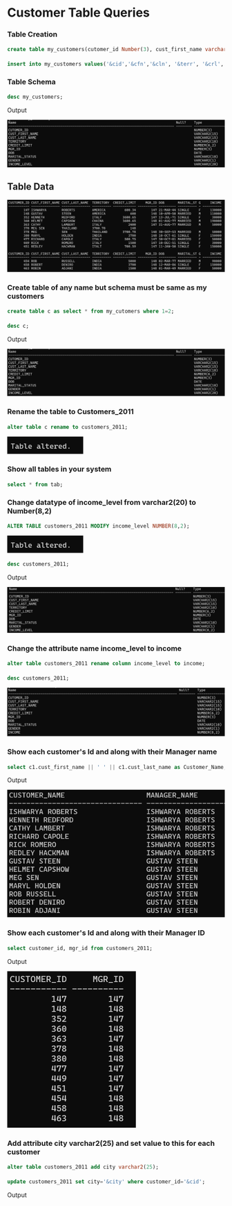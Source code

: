 # Customer Table Queries

### Table Creation

```sql
create table my_customers(cutomer_id Number(3), cust_first_name varchar2(15), cust_last_name varchar2(15), Territory varchar2(10), credit_limit Number(6,2), Mgr_id Number(3), DOB date, Marital_Status Varchar(10), Gender varchar2(1), Income_level varchar2(20));

insert into my_customers values('&cid','&cfn','&cln', '&terr', '&crl', '&mid', '&dob','&ms','&gen', '&inc');
```

### Table Schema

```sql
desc my_customers;
```

Output

![alt text](image.png)

## Table Data

![alt text](image-3.png)

### Create table of any name but schema must be same as my customers

```sql
create table c as select * from my_cutomers where 1=2;

desc c;
```

Output

![alt text](image.png)

### Rename the table to Customers_2011

```sql
alter table c rename to customers_2011;
```

![alt text](Table_altered.png)


### Show all tables in your system

```sql
select * from tab;
```

### Change datatype of income_level from varchar2(20) to Number(8,2)

```sql
ALTER TABLE customers_2011 MODIFY income_level NUMBER(8,2);
```

![alt text](Table_altered.png)

```sql
desc customers_2011;
```

Output

![alt text](image-1.png)

### Change the attribute name income_level to income

```sql
alter table customers_2011 rename column income_level to income;

desc customers_2011;
```

![alt text](image-2.png)

### Show each customer's Id and along with their Manager name

```sql
select c1.cust_first_name || ' ' || c1.cust_last_name as Customer_Name, c2.cust_first_name || ' ' || c2.cust_last_name as Manager_Name from customers_2011 c1, customers_2011 c2 where c1.mgr_id = c2.customer_id;
``` 

Output

![alt text](image-4.png)

### Show each customer's Id and along with their Manager ID

```sql
select customer_id, mgr_id from customers_2011;
``` 

Output

![alt text](image-5.png)

### Add attribute city varchar2(25) and set value to this for each customer

```sql
alter table customers_2011 add city varchar2(25);

update customers_2011 set city='&city' where customer_id='&cid';
```

Output


